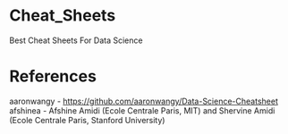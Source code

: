 # Cheat_Sheets
Best Cheat Sheets For Data Science

# References
aaronwangy - https://github.com/aaronwangy/Data-Science-Cheatsheet
afshinea - Afshine Amidi (Ecole Centrale Paris, MIT) and Shervine Amidi (Ecole Centrale Paris, Stanford University)
